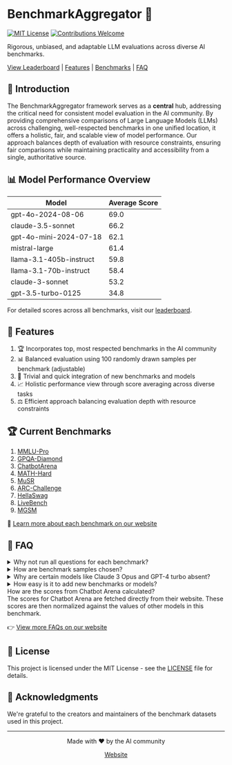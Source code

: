 # BenchmarkAggregator 🚀

[![MIT License](https://img.shields.io/badge/License-MIT-green.svg)](https://choosealicense.com/licenses/mit/)
[![Contributions Welcome](https://img.shields.io/badge/contributions-welcome-brightgreen.svg?style=flat)](https://github.com/yourusername/benchmarkaggregator/issues)

Rigorous, unbiased, and adaptable LLM evaluations across diverse AI benchmarks.

[View Leaderboard](https://benchmark-aggregator-lvss.vercel.app/) | [Features](#🌟-features) | [Benchmarks](#🏆-current-benchmarks) | [FAQ](#🤔-faq)

## 🎯 Introduction

The BenchmarkAggregator framework serves as a **central** hub, addressing the critical need for consistent model evaluation in the AI community. By providing comprehensive comparisons of Large Language Models (LLMs) across challenging, well-respected benchmarks in one unified location, it offers a holistic, fair, and scalable view of model performance. Our approach balances depth of evaluation with resource constraints, ensuring fair comparisons while maintaining practicality and accessibility from a single, authoritative source.

## 📊 Model Performance Overview

| Model | Average Score |
|-------|---------------|
| gpt-4o-2024-08-06 | 69.0 |
| claude-3.5-sonnet | 66.2 |
| gpt-4o-mini-2024-07-18 | 62.1 |
| mistral-large | 61.4 |
| llama-3.1-405b-instruct | 59.8 |
| llama-3.1-70b-instruct | 58.4 |
| claude-3-sonnet | 53.2 |
| gpt-3.5-turbo-0125 | 34.8 |

For detailed scores across all benchmarks, visit our [leaderboard](https://benchmark-aggregator-lvss.vercel.app/).

## 🌟 Features

1. 🏆 Incorporates top, most respected benchmarks in the AI community
2. 📊 Balanced evaluation using 100 randomly drawn samples per benchmark (adjustable)
3. 🔌 Trivial and quick integration of new benchmarks and models
4. 📈 Holistic performance view through score averaging across diverse tasks
5. ⚖️ Efficient approach balancing evaluation depth with resource constraints

## 🏆 Current Benchmarks
1. [MMLU-Pro](https://huggingface.co/datasets/TIGER-Lab/MMLU-Pro)
2. [GPQA-Diamond](https://huggingface.co/datasets/Idavidrein/gpqa)
3. [ChatbotArena](https://chat.lmsys.org/) 
4. [MATH-Hard](https://huggingface.co/datasets/lighteval/MATH-Hard) 
5. [MuSR](https://huggingface.co/datasets/TAUR-Lab/MuSR) 
6. [ARC-Challenge](https://huggingface.co/datasets/allenai/ai2_arc) 
7. [HellaSwag](https://rowanzellers.com/hellaswag/) 
8. [LiveBench](https://livebench.ai/) 
9. [MGSM](https://huggingface.co/datasets/juletxara/mgsm) 

📖 [Learn more about each benchmark on our website](https://benchmark-aggregator-lvss.vercel.app/)

## 🤔 FAQ

<details>
<summary>Why not run all questions for each benchmark?</summary>
Running all questions for each benchmark would be cost-prohibitive. Our approach balances comprehensive evaluation with practical resource constraints.
</details>

<details>
<summary>How are benchmark samples chosen?</summary>
The samples are randomly drawn from the larger benchmark dataset. The same sample set is used for each model to ensure consistency and fair comparison across all evaluations.
</details>

<details>
<summary>Why are certain models like Claude 3 Opus and GPT-4 turbo absent?</summary>
These models are significantly more expensive to query compared to many others. Their absence is due to cost considerations in running the benchmarks.
</details>

<details>
<summary>How easy is it to add new benchmarks or models?</summary>
Adding new benchmarks or models is designed to be quick and efficient. For benchmarks, it can take only a few minutes to integrate an existing one. For models, we use [OpenRouter](https://openrouter.ai/), which covers basically all closed and open-source options. To add a model, simply find its ID on the OpenRouter website and include it in our framework.
</details>

<summary>How are the scores from Chatbot Arena calculated?</summary>
The scores for Chatbot Arena are fetched directly from their website. These scores are then normalized against the values of other models in this benchmark.
</details>

👉 [View more FAQs on our website](https://benchmark-aggregator-lvss.vercel.app/)

## 📄 License

This project is licensed under the MIT License - see the [LICENSE](LICENSE) file for details.

## 🙏 Acknowledgments

We're grateful to the creators and maintainers of the benchmark datasets used in this project. 

---

<p align="center">
  Made with ❤️ by the AI community
</p>

<p align="center">
  <a href="https://benchmark-aggregator-lvss.vercel.app/">Website</a>
</p>